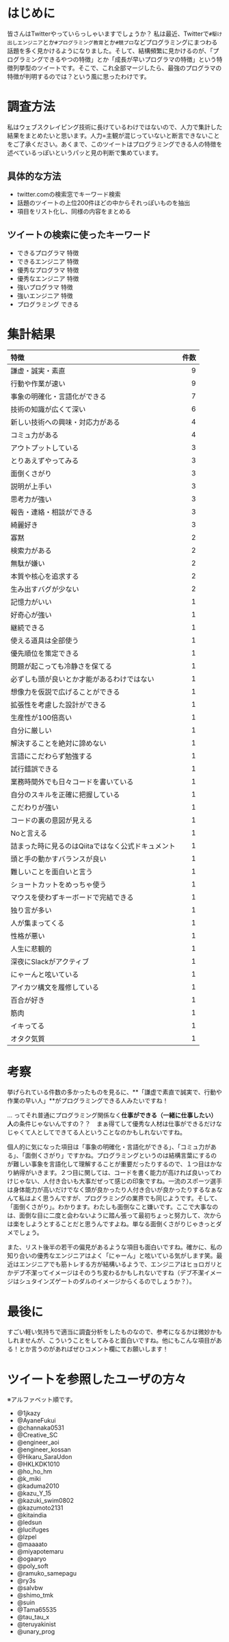 <!-- title:Twitterで挙げられているプログラミングできる人の特徴をマージしてみた。 -->
# はじめに
皆さんはTwitterやっていらっしゃいますでしょうか？
私は最近、Twitterで`#駆け出しエンジニア`とか`#プログラミング教育`とか`#競プロ`などプログラミングにまつわる話題を多く見かけるようになりました。そして、結構頻繁に見かけるのが、「プログラミングできるやつの特徴」とか「成長が早いプログラマの特徴」という特徴列挙型のツイートです。そこで、これ全部マージしたら、最強のプログラマの特徴が判明するのでは？という風に思ったわけです。

# 調査方法
私はウェブスクレイピング技術に長けているわけではないので、人力で集計した結果をまとめたいと思います。人力=主観が混じっていないと断言できないことをご了承ください。あくまで、このツイートはプログラミングできる人の特徴を述べているっぽいというパッと見の判断で集めています。

## 具体的な方法

- twitter.comの検索窓でキーワード検索
- 話題のツイートの上位200件ほどの中からそれっぽいものを抽出
- 項目をリスト化し、同様の内容をまとめる

## ツイートの検索に使ったキーワード

- できるプログラマ 特徴
- できるエンジニア 特徴
- 優秀なプログラマ 特徴
- 優秀なエンジニア 特徴
- 強いプログラマ 特徴
- 強いエンジニア 特徴
- プログラミング できる

# 集計結果

|特徴|件数|
|:---|--:|
| 謙虚・誠実・素直 | 9 |
| 行動や作業が速い | 9 |
| 事象の明確化・言語化ができる | 7 |
| 技術の知識が広くて深い | 6 |
| 新しい技術への興味・対応力がある | 4 |
| コミュ力がある | 4 |
| アウトプットしている | 3 |
| とりあえずやってみる | 3 |
| 面倒くさがり | 3 |
| 説明が上手い | 3 |
| 思考力が強い | 3 |
| 報告・連絡・相談ができる | 3 |
| 綺麗好き | 3 |
| 寡黙 | 2 |
| 検索力がある | 2 |
| 無駄が嫌い | 2 |
| 本質や核心を追求する | 2 |
| 生み出すバグが少ない | 2 |
| 記憶力がいい | 1 |
| 好奇心が強い | 1 |
| 継続できる | 1 |
| 使える道具は全部使う | 1 |
| 優先順位を策定できる | 1 |
| 問題が起こっても冷静さを保てる | 1 |
| 必ずしも頭が良いとか才能があるわけではない | 1 |
| 想像力を仮説で広げることができる | 1 |
| 拡張性を考慮した設計ができる | 1 |
| 生産性が100倍高い | 1 |
| 自分に厳しい | 1 |
| 解決することを絶対に諦めない | 1 |
| 言語にこだわらず勉強する | 1 |
| 試行錯誤できる | 1 |
| 業務時間外でも日々コードを書いている | 1 |
| 自分のスキルを正確に把握している | 1 |
| こだわりが強い | 1 |
| コードの裏の意図が見える | 1 |
| Noと言える | 1 |
| 詰まった時に見るのはQiitaではなく公式ドキュメント | 1 |
| 頭と手の動かすバランスが良い | 1 |
| 難しいことを面白いと言う | 1 |
| ショートカットをめっちゃ使う | 1 |
| マウスを使わずキーボードで完結できる | 1 |
| 独り言が多い | 1 |
| 人が集まってくる | 1 |
| 性格が悪い | 1 |
| 人生に悲観的 | 1 |
| 深夜にSlackがアクティブ | 1 |
| にゃーんと呟いている | 1 |
| アイカツ構文を履修している | 1 |
| 百合が好き | 1 |
| 筋肉 | 1 |
| イキってる | 1 |
| オタク気質 | 1 |

# 考察

挙げられている件数の多かったものを見るに、**「謙虚で素直で誠実で、行動や作業の早い人」**がプログラミングできる人みたいですね！

... ってそれ普通にプログラミング関係なく**仕事ができる（一緒に仕事したい）人**の条件じゃないんですの？？　まぁ得てして優秀な人材は仕事ができるだけなじゃくて人としてできてる人ということなのかもしれないですね。

個人的に気になった項目は「事象の明確化・言語化ができる」、「コミュ力がある」、「面倒くさがり」ですかね。プログラミングというのは結構言葉にするのが難しい事象を言語化して理解することが重要だったりするので、１つ目はかなり納得がいきます。２つ目に関しては、コードを書く能力が高ければ良いってわけじゃない、人付き合いも大事だぜって感じの印象ですね。一流のスポーツ選手は身体能力が高いだけでなく頭が良かったり人付き合いが良かったりするなぁなんて私はよく思うんですが、プログラミングの業界でも同じようです。そして、「面倒くさがり」。わかります。わたしも面倒なこと嫌いです。ここで大事なのは、面倒な目に二度と会わないように踏ん張って最初ちょっと努力して、次からは楽をしようとすることだと思うんですよね。単なる面倒くさがりじゃきっとダメでしょう。

また、リスト後半の若干の偏見があるような項目も面白いですね。確かに、私の知り合いの優秀なエンジニアはよく「にゃーん」と呟いている気がします笑。最近はエンジニアでも筋トレする方が結構いるようで、エンジニアはヒョロガリとかデブ不潔ってイメージはそのうち変わるかもしれないですね（デブ不潔イメージはシュタインズゲートのダルのイメージからくるのでしょうか？）。

# 最後に

すごい軽い気持ちで適当に調査分析をしたものなので、参考になるかは微妙かもしれませんが、こういうことをしてみると面白いですね。他にもこんな項目がある！とか言うのがあればぜひコメント欄にてお願いします！

# ツイートを参照したユーザの方々

※アルファベット順です。

- @1jkazy
- @AyaneFukui
- @channaka0531
- @Creative_SC
- @engineer_aoi
- @engineer_kossan
- @Hikaru_SaraUdon
- @HKLKDK1010
- @ho_ho_hm
- @k_miki
- @kaduma2010
- @kazu_Y_15
- @kazuki_swim0802
- @kazumoto2131
- @kitaindia
- @ledsun
- @lucifuges
- @lzpel
- @maaaato
- @miyapotemaru
- @ogaaryo
- @poly_soft
- @ramuko_samepagu
- @ry3s
- @salvbw
- @shimo_tmk
- @suin
- @Tama65535
- @tau_tau_x
- @teruyakinist
- @unary_prog
